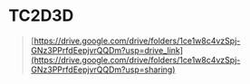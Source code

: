 # TC2D3D

> [https://drive.google.com/drive/folders/1ce1w8c4vzSpj-GNz3PPrfdEepjvrQQDm?usp=drive_link](https://drive.google.com/drive/folders/1ce1w8c4vzSpj-GNz3PPrfdEepjvrQQDm?usp=sharing)
